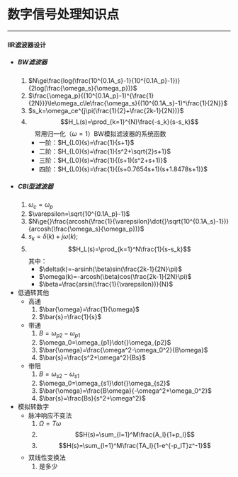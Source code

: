 # 数字信号处理知识点
---

#### IIR滤波器设计
* ##### BW滤波器
  1. $N\ge\frac{log(\frac{10^{0.1A_s}-1}{10^{0.1A_p}-1})}{2log(\frac{\omega_s}{\omega_p})}$
  2. $\frac{\omega_p}{(10^{0.1A_p}-1)^{\frac{1}{2N}}}\le\omega_c\le\frac{\omega_s}{(10^{0.1A_s}-1)^\frac{1}{2N}}$
  3. $s_k=\omega_ce^{j\pi(\frac{1}{2}+\frac{2k-1}{2N})}$
  4. $$H_L(s)=\prod_{k=1}^{N}\frac{-s_k}{s-s_k}$$
	&emsp;常用归一化（$\omega=1$）BW模拟滤波器的系统函数
	 * 一阶：$H_{L0}(s)=\frac{1}{s+1}$
	 * 二阶：$H_{L0}(s)=\frac{1}{s^2+\sqrt{2}s+1}$
	 * 三阶：$H_{L0}(s)=\frac{1}{(s+1)(s^2+s+1)}$
	 * 四阶：$H_{L0}(s)=\frac{1}{(s+0.7654s+1)(s+1.8478s+1)}$
* ##### CBⅠ型滤波器
  1. $\omega_c=\omega_p$
  2. $\varepsilon=\sqrt{10^{0.1A_p}-1}$
  3. $N\ge{}\frac{arcosh(\frac{1}{\varepsilon}\dot{}\sqrt{10^{0.1A_s}-1})}{arcosh(\frac{\omega_s}{\omega_p})}$
  4. $s_k=\delta(k)+j\omega(k);$
  5. $$H_L(s)=\prod_{k=1}^N\frac{1}{s-s_k}$$
  其中：
     * $\delta(k)=-arsinh(\beta)sin(\frac{2k-1}{2N}\pi)$
     * $\omega(k)=-arcosh(\beta)cos(\frac{2k-1}{2N}\pi)$
     * $\beta=\frac{arsin(\frac{1}{\varepsilon})}{N}$
* 低通转其他
   * 高通
     1. $\bar{\omega}=\frac{1}{\omega}$
     2. $\bar{s}=\frac{1}{s}$
   * 带通
     1. $B=\omega_{p2}-\omega_{p1}$
     2. $\omega_0=\omega_{p1}\dot{}\omega_{p2}$
     3. $\bar{\omega}=\frac{\omega^2-\omega_0^2}{B\omega}$ 
     4. $\bar{s}=\frac{s^2+\omega^2}{Bs}$
   * 带阻
     1. $B=\omega_{s2}-\omega_{s1}$
     2. $\omega_0=\omega_{s1}\dot{}\omega_{s2}$
     3. $\bar{\omega}=\frac{B\omega}{-\omega^2+\omega_0^2}$ 
     4. $\bar{s}=\frac{Bs}{s^2+\omega^2}$
* 模拟转数字
  * 脉冲响应不变法
    1. $\Omega=T\omega$
    2. $$H(s)=\sum_{l=1}^M\frac{A_l}{1+p_l}$$
    3. $$H(s)=\sum_{l=1}^M\frac{TA_l}{1-e^{-p_lT}z^-1}$$
  * 双线性变换法
    1. 是多少